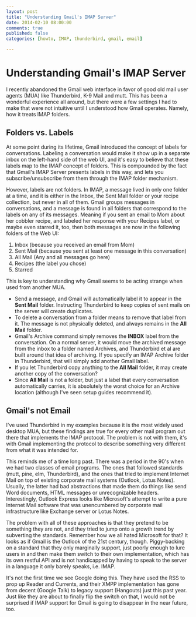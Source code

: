 ```yaml
---
layout: post
title: "Understanding Gmail's IMAP Server"
date: 2014-02-10 08:00:00
comments: true
published: false
categories: [howto, IMAP, thunderbird, gmail, email]

---
```

# Understanding Gmail's IMAP Server

I recently abandoned the Gmail web interface in favor of good old mail user agents (MUA) like Thunderbird, K-9 Mail and mutt. This has been a wonderful experience all around, but there were a few settings I had to make that were not intuitive until I understood how Gmail operates. Namely, how it treats IMAP folders.

<!-- more -->
## Folders vs. Labels

At some point during its lifetime, Gmail introduced the concept of labels for conversations. Labeling a conversation would make it show up in a separate inbox on the left-hand side of the web UI, and it's easy to believe that these labels map to the IMAP concept of folders. This is compounded by the fact that Gmail's IMAP Server presents labels in this way, and lets you subscribe/unsubscribe from them through the IMAP folder mechanism.

However, labels are not folders. In IMAP, a message lived in only one folder at a time, and it is either in the Inbox, the Sent Mail folder or your recipe collection, but never in all of them. Gmail groups messages in conversations, and a message is found in all folders that correspond to the labels on any of its messages. Meaning if you sent an email to Mom about her cobbler recipe, and labeled her response with your Recipes label, or maybe even starred it, too, then both messages are now in the following folders of the Web UI:

1. Inbox (because you received an email from Mom)
2. Sent Mail (because you sent at least one message in this conversation)
3. All Mail (Any and all messages go here)
4. Recipes (the label you chose)
5. Starred

This is key to understanding why Gmail seems to be acting strange when used from another MUA.

* Send a message, and Gmail will automatically label it to appear in the **Sent Mail** folder. Instructing Thunderbird to keep copies of sent mails on the server will create duplicates.
* To delete a conversation from a folder means to remove that label from it. The message is not physically deleted, and always remains in the **All Mail** folder.
* Gmail's Archive command simply removes the **INBOX** label from the conversation. On a normal server, it would move the archived message from the inbox to a folder named Archives, and Thunderbird et al are built around that idea of archiving. If you specify an IMAP Archive folder in Thunderbird, that will simply add another Gmail label.
* If you let Thunderbird copy anything to the **All Mail** folder, it may create another copy of the conversation?
* Since **All Mail** is not a folder, but just a label that every conversation automatically carries, it is absolutely the worst choice for an Archive location (although I've seen setup guides recommend it).


## Gmail's not Email

I've used Thunderbird in my examples because it is the most widely used desktop MUA, but these findings are true for every other mail program out there that implements the IMAP protocol. The problem is not with them, it's with Gmail implementing the protocol to describe something very different from what it was intended for.

This reminds me of a time long past. There was a period in the 90's when we had two classes of email programs. The ones that followed standards (mutt, pine, elm, Thunderbird), and the ones that tried to implement Internet Mail on top of existing corporate mail systems (Outlook, Lotus Notes). Usually, the latter had bad abstractions that made them do things like send Word documents, HTML messages or unrecognizable headers. Interestingly, Outlook Express looks like Microsoft's attempt to write a pure Internet Mail software that was unencumbered by corporate mail infrastructure like Exchange server or Lotus Notes.

The problem with all of these approaches is that they pretend to be something they are not, and they tried to jump onto a growth trend by subverting the standards. Remember how we all hated Microsoft for that? It looks as if Gmail is the Outlook of the 21st century, though. Piggy-backing on a standard that they only marginally support, just poorly enough to lure users in and then make them switch to their own implementation, which has its own restful API and is not handicapped by having to speak to the server in a language it only barely speaks, i.e. IMAP.

It's not the first time we see Google doing this. They have used the RSS to prop up Reader and Currents, and their XMPP implementation has gone from decent (Google Talk) to legacy support (Hangouts) just this past year. Just like they are about to finally flip the switch on that, I would not be surprised if IMAP support for Gmail is going to disappear in the near future, too.
   